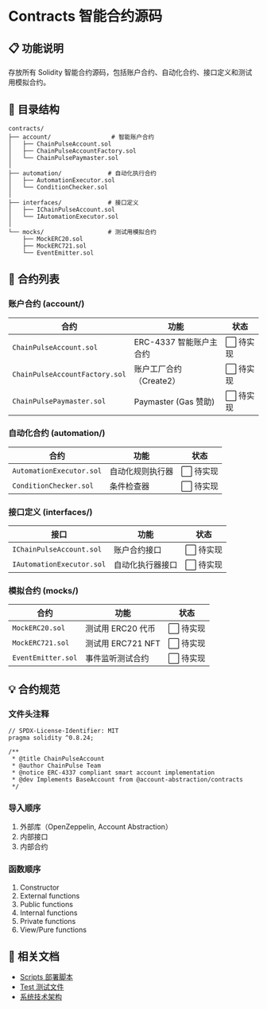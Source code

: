# Contracts 智能合约源码

## 📋 功能说明

存放所有 Solidity 智能合约源码，包括账户合约、自动化合约、接口定义和测试用模拟合约。

## 📁 目录结构

```
contracts/
├── account/                 # 智能账户合约
│   ├── ChainPulseAccount.sol
│   ├── ChainPulseAccountFactory.sol
│   └── ChainPulsePaymaster.sol
│
├── automation/             # 自动化执行合约
│   ├── AutomationExecutor.sol
│   └── ConditionChecker.sol
│
├── interfaces/             # 接口定义
│   ├── IChainPulseAccount.sol
│   └── IAutomationExecutor.sol
│
└── mocks/                  # 测试用模拟合约
    ├── MockERC20.sol
    ├── MockERC721.sol
    └── EventEmitter.sol
```

## 🎯 合约列表

### 账户合约 (account/)

| 合约 | 功能 | 状态 |
|------|------|------|
| `ChainPulseAccount.sol` | ERC-4337 智能账户主合约 | ⬜ 待实现 |
| `ChainPulseAccountFactory.sol` | 账户工厂合约（Create2） | ⬜ 待实现 |
| `ChainPulsePaymaster.sol` | Paymaster (Gas 赞助) | ⬜ 待实现 |

### 自动化合约 (automation/)

| 合约 | 功能 | 状态 |
|------|------|------|
| `AutomationExecutor.sol` | 自动化规则执行器 | ⬜ 待实现 |
| `ConditionChecker.sol` | 条件检查器 | ⬜ 待实现 |

### 接口定义 (interfaces/)

| 接口 | 功能 | 状态 |
|------|------|------|
| `IChainPulseAccount.sol` | 账户合约接口 | ⬜ 待实现 |
| `IAutomationExecutor.sol` | 自动化执行器接口 | ⬜ 待实现 |

### 模拟合约 (mocks/)

| 合约 | 功能 | 状态 |
|------|------|------|
| `MockERC20.sol` | 测试用 ERC20 代币 | ⬜ 待实现 |
| `MockERC721.sol` | 测试用 ERC721 NFT | ⬜ 待实现 |
| `EventEmitter.sol` | 事件监听测试合约 | ⬜ 待实现 |

## 💡 合约规范

### 文件头注释

```solidity
// SPDX-License-Identifier: MIT
pragma solidity ^0.8.24;

/**
 * @title ChainPulseAccount
 * @author ChainPulse Team
 * @notice ERC-4337 compliant smart account implementation
 * @dev Implements BaseAccount from @account-abstraction/contracts
 */
```

### 导入顺序

1. 外部库（OpenZeppelin, Account Abstraction）
2. 内部接口
3. 内部合约

### 函数顺序

1. Constructor
2. External functions
3. Public functions
4. Internal functions
5. Private functions
6. View/Pure functions

## 🔗 相关文档

- [Scripts 部署脚本](../scripts/README.md)
- [Test 测试文件](../test/README.md)
- [系统技术架构](../../docs/系统技术架构.md)

